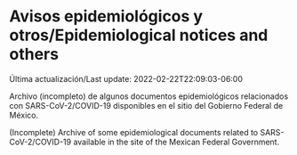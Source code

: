 # Avisos epidemiológicos y otros/Epidemiological notices and others

Última actualización/Last update: 2022-02-22T22:09:03-06:00

Archivo (incompleto) de algunos documentos epidemiológicos relacionados con SARS-CoV-2/COVID-19 disponibles en el sitio del Gobierno Federal de México.

(Incomplete) Archive of some epidemiological documents related to SARS-CoV-2/COVID-19 available in the site of the Mexican Federal Government.
